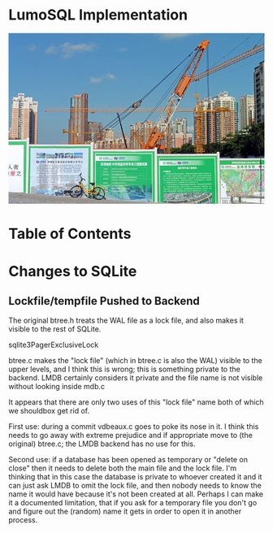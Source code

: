 <!-- SPDX-License-Identifier: CC-BY-SA-4.0 -->
<!-- SPDX-FileCopyrightText: 2020 The LumoSQL Authors -->
<!-- SPDX-FileType: Documentation -->

LumoSQL Implementation
======================

![](./images/lumo-implementation-intro.jpg "Metro Station Construction Futian Shenzhen China, CC license, https://www.flickr.com/photos/dcmaster/36740345496")


Table of Contents
=================

# Changes to SQLite

## Lockfile/tempfile Pushed to Backend

The original btree.h treats the WAL file as a lock file, and also makes it visible to the rest of SQLite. 

sqlite3PagerExclusiveLock


btree.c makes the "lock file" (which in btree.c is also the WAL) visible
to the upper levels, and I think this is wrong; this is something private
to the backend.  LMDB certainly considers it private and the file name is
not visible without looking inside mdb.c

It appears that there are only two uses of this "lock file" name both of
which we shouldbox get rid of.

First use: during a commit vdbeaux.c goes to poke its nose in it.  I think
this needs to go away with extreme prejudice and if appropriate move to
(the original) btree.c; the LMDB backend has no use for this.

Second use: if a database has been opened as temporary or "delete on
close" then it needs to delete both the main file and the lock file.
I'm thinking that in this case the database is private to whoever created
it and it can just ask LMDB to omit the lock file, and then nobody needs
to know the name it would have because it's not been created at all.
Perhaps I can make it a documented limitation, that if you ask for a
temporary file you don't go and figure out the (random) name it gets in
order to open it in another process.
